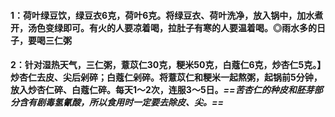 #### 1：荷叶绿豆饮，绿豆衣6克，荷叶6克。将绿豆衣、荷叶洗净，放入锅中，加水煮开，汤色变绿即可。有火的人要凉着喝，拉肚子有寒的人要温着喝。◎雨水多的日子，要喝三仁粥
#### 2：针对湿热天气，三仁粥，薏苡仁30克，粳米50克，白蔻仁6克，炒杏仁5克。】炒杏仁去皮、尖后剁碎；白蔻仁剁碎。将薏苡仁和粳米一起熬粥，起锅前5分钟，放入炒杏仁碎、白蔻仁碎。每天1～2次，连服3～5日。*==苦杏仁的种皮和胚芽部分含有剧毒氢氰酸，所以食用时一定要去除皮、尖。==*
